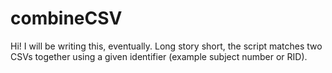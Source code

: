 combineCSV
==========

Hi! I will be writing this, eventually. Long story short, the script matches two CSVs together using a given identifier (example subject number or RID).
